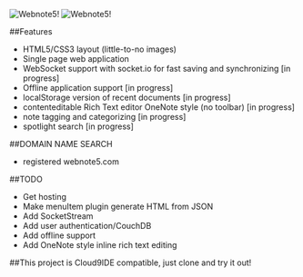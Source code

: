 ![Webnote5!](http://dl.dropbox.com/u/564962/webnote5/new2.png)
![Webnote5!](http://dl.dropbox.com/u/564962/webnote5/new.png)

##Features
* HTML5/CSS3 layout (little-to-no images)
* Single page web application
* WebSocket support with socket.io for fast saving and synchronizing [in progress]
* Offline application support [in progress]
* localStorage version of recent documents [in progress]
* contenteditable Rich Text editor OneNote style (no toolbar) [in progress]
* note tagging and categorizing [in progress]
* spotlight search [in progress]

##DOMAIN NAME SEARCH
* registered webnote5.com


##TODO
* Get hosting
* Make menuItem plugin generate HTML from JSON
* Add SocketStream
* Add user authentication/CouchDB
* Add offline support
* Add OneNote style inline rich text editing

##This project is Cloud9IDE compatible, just clone and try it out!